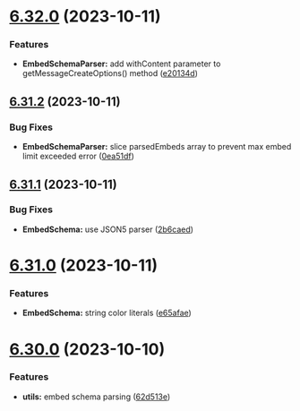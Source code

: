 # [6.32.0](https://github.com/onesoft-sudo/sudobot/compare/v6.31.2...v6.32.0) (2023-10-11)


### Features

* **EmbedSchemaParser:** add withContent parameter to getMessageCreateOptions() method ([e20134d](https://github.com/onesoft-sudo/sudobot/commit/e20134dd17d692f005247f66d3ad2e2271d57ace))



## [6.31.2](https://github.com/onesoft-sudo/sudobot/compare/v6.31.1...v6.31.2) (2023-10-11)


### Bug Fixes

* **EmbedSchemaParser:** slice parsedEmbeds array to prevent max embed limit exceeded error ([0ea51df](https://github.com/onesoft-sudo/sudobot/commit/0ea51dfd8f274a2e176cf0fa5edb0e449746c04f))



## [6.31.1](https://github.com/onesoft-sudo/sudobot/compare/v6.31.0...v6.31.1) (2023-10-11)


### Bug Fixes

* **EmbedSchema:** use JSON5 parser ([2b6caed](https://github.com/onesoft-sudo/sudobot/commit/2b6caedd7686bf408d635645ab923ce5464cf056))



# [6.31.0](https://github.com/onesoft-sudo/sudobot/compare/v6.30.0...v6.31.0) (2023-10-11)


### Features

* **EmbedSchema:** string color literals ([e65afae](https://github.com/onesoft-sudo/sudobot/commit/e65afae5646720bf791d81ed222403b275df6e49))



# [6.30.0](https://github.com/onesoft-sudo/sudobot/compare/v6.29.0...v6.30.0) (2023-10-10)


### Features

* **utils:** embed schema parsing ([62d513e](https://github.com/onesoft-sudo/sudobot/commit/62d513ed019a149488bc82e30268e516480db9da))



